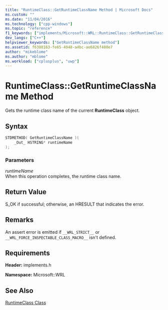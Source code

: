 ```yaml
---
title: "RuntimeClass::GetRuntimeClassName Method | Microsoft Docs"
ms.custom: ""
ms.date: "11/04/2016"
ms.technology: ["cpp-windows"]
ms.topic: "reference"
f1_keywords: ["implements/Microsoft::WRL::RuntimeClass::GetRuntimeClassName"]
dev_langs: ["C++"]
helpviewer_keywords: ["GetRuntimeClassName method"]
ms.assetid: f6388163-fe65-4948-a4bc-ae6826f480e7
author: "mikeblome"
ms.author: "mblome"
ms.workload: ["cplusplus", "uwp"]
---
```

# RuntimeClass::GetRuntimeClassName Method

Gets the runtime class name of the current **RuntimeClass** object.

## Syntax

```cpp
STDMETHOD( GetRuntimeClassName )(
    _Out_ HSTRING* runtimeName
);
```

### Parameters
*runtimeName*  
When this operation completes, the runtime class name.

## Return Value

S_OK if successful; otherwise, an HRESULT that indicates the error.

## Remarks

An assert error is emitted if `__WRL_STRICT__` or `__WRL_FORCE_INSPECTABLE_CLASS_MACRO__` isn't defined.

## Requirements

**Header:** implements.h

**Namespace:** Microsoft::WRL

## See Also
 [RuntimeClass Class](../windows/runtimeclass-class.md)